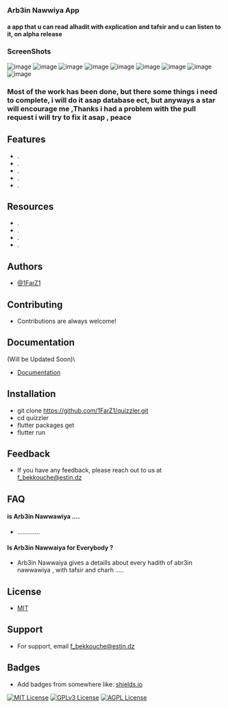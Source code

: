 ### Arb3in Nawwiya App 

####  a app that u can read  alhadit   with explication and tafsir and u can listen to it, on alpha release

### ScreenShots 

![image](https://user-images.githubusercontent.com/91225280/179862836-61cf5983-582c-4ecc-86a0-b5cd52506c78.png) 
![image](https://user-images.githubusercontent.com/91225280/179862940-6d003856-345f-4d3b-a54a-0e7479d87a97.png) 
![image](https://user-images.githubusercontent.com/91225280/179862977-23206db6-9caa-47ee-a2bb-f14eec916c0d.png) 
![image](https://user-images.githubusercontent.com/91225280/179863003-8eff5bb5-933f-4e18-a54b-37ae34e96238.png) 
![image](https://user-images.githubusercontent.com/91225280/179863120-77947f58-8214-4556-82b9-0540c23a3e96.png) 
![image](https://user-images.githubusercontent.com/91225280/179863133-b7d918dd-12a9-4cba-97f9-302066e708e8.png) 
![image](https://user-images.githubusercontent.com/91225280/179863145-37e5bd85-cb4e-4e20-bc5d-12cd8073c2f9.png) 
![image](https://user-images.githubusercontent.com/91225280/179863161-8e7ebd9f-a732-45d5-bb23-c5d0d4607d0b.png) 
![image](https://user-images.githubusercontent.com/91225280/179863197-06fc544b-0de8-4c12-9f27-16e8f1c9b71c.png)
### Most of the work has been done, but there some things i need to complete, i will do it asap database ect, but anyways a star will encourage me ,Thanks i had a problem with the pull request i  will try to fix it asap , peace

## Features 
- .
- .
- .
- .
- .
## Resources
- .
- .
- .
- .


## Authors

- [@1FarZ1](https://www.github.com/1FarZ1)


## Contributing

- Contributions are always welcome!


## Documentation

(Will be Updated Soon)\
- [Documentation](https://linktodocumentation)


## Installation

- git clone https://github.com/1FarZ1/quizzler.git
- cd quizzler
- flutter packages get
- flutter run
    
## Feedback

- If you have any feedback, please reach out to us at f_bekkouche@estin.dz


## FAQ

#### is Arb3in Nawwawiya .... 
- .............
#### Is Arb3in Nawwaiya for Everybody ?
 - Arb3in Nawwaiya gives a detaills about every hadith of abr3in nawwawiya , with tafsir and charh .....


## License

- [MIT](https://choosealicense.com/licenses/mit/)


## Support

- For support, email f_bekkouche@estin.dz


## Badges

- Add badges from somewhere like: [shields.io](https://shields.io/)

[![MIT License](https://img.shields.io/badge/License-MIT-green.svg)](https://choosealicense.com/licenses/mit/)
[![GPLv3 License](https://img.shields.io/badge/License-GPL%20v3-yellow.svg)](https://opensource.org/licenses/)
[![AGPL License](https://img.shields.io/badge/license-AGPL-blue.svg)](http://www.gnu.org/licenses/agpl-3.0)

